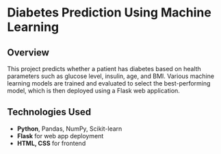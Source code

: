 # **Diabetes Prediction Using Machine Learning**

## **Overview**
This project predicts whether a patient has diabetes based on health parameters such as glucose level, insulin, age, and BMI. Various machine learning models are trained and evaluated to select the best-performing model, which is then deployed using a Flask web application.

## **Technologies Used**
- **Python**, Pandas, NumPy, Scikit-learn  
- **Flask** for web app deployment  
- **HTML, CSS** for frontend  
